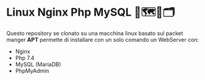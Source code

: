 # **L**inux **N**ginx **P**hp **M**ySQL 🐧🗺️🐘🗂️

Questo repository se clonato su una macchina linux basato sul packet manger **APT** permette di installare con un solo comando un WebServer con:
  - Nginx 
  - Php 7.4
  - MySQL (MariaDB)
  - PhpMyAdmin

